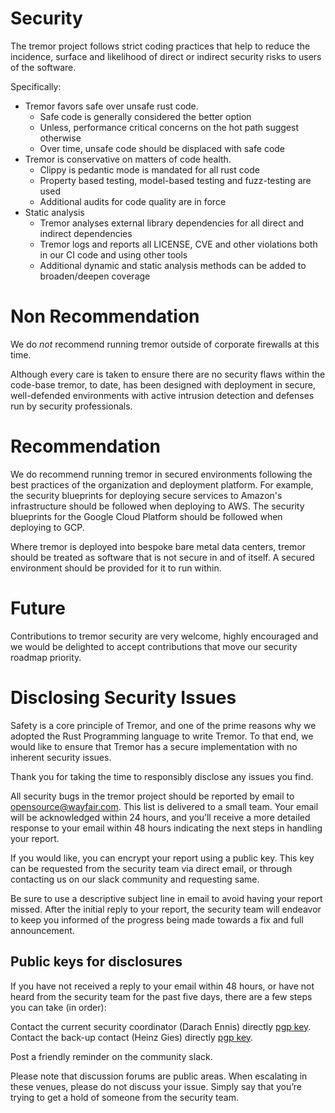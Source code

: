 # Security

The tremor project follows strict coding practices that help to reduce the incidence,
surface and likelihood of direct or indirect security risks to users of the software.

Specifically:

* Tremor favors safe over unsafe rust code.
  * Safe code is generally considered the better option
  * Unless, performance critical concerns on the hot path suggest otherwise
  * Over time, unsafe code should be displaced with safe code
* Tremor is conservative on matters of code health.
  * Clippy is pedantic mode is mandated for all rust code
  * Property based testing, model-based testing and fuzz-testing are used
  * Additional audits for code quality are in force
* Static analysis
  * Tremor analyses external library dependencies for all direct and indirect dependencies
  * Tremor logs and reports all LICENSE, CVE and other violations both in our CI code and using other tools
  * Additional dynamic and static analysis methods can be added to broaden/deepen coverage

# Non Recommendation

We do *not* recommend running tremor outside of corporate firewalls at this time.

Although every care is taken to ensure there are no security flaws within the code-base
tremor, to date, has been designed with deployment in secure, well-defended environments
with active intrusion detection and defenses run by security professionals.

# Recommendation

We do recommend running tremor in secured environments following the best practices of
the organization and deployment platform. For example, the security blueprints for deploying
secure services to Amazon's infrastructure should be followed when deploying to AWS. The
security blueprints for the Google Cloud Platform should be followed when deploying to GCP.

Where tremor is deployed into bespoke bare metal data centers, tremor should be treated as
software that is not secure in and of itself. A secured environment should be provided for
it to run within.

# Future

Contributions to tremor security are very welcome, highly encouraged and we would be
delighted to accept contributions that move our security roadmap priority.

# Disclosing Security Issues

Safety is a core principle of Tremor, and one of the prime reasons why we adopted the
Rust Programming language to write Tremor. To that end, we would like to ensure that
Tremor has a secure implementation with no inherent security issues.

Thank you for taking the time to responsibly disclose any issues you find.

All security bugs in the tremor project should be reported by email to <a href="mailto:opensource@wayfair.com">opensource@wayfair.com</a>. This list is delivered to a small team. Your email will be acknowledged within 24 hours, and you’ll receive a more detailed response to your email within 48 hours indicating the next steps in handling your report. 

If you would like, you can encrypt your report using a public key. This key can be requested from the security
team via direct email, or through contacting us on our slack community and requesting same.

Be sure to use a descriptive subject line in email to avoid having your report missed. After the initial reply
to your report, the security team will endeavor to keep you informed of the progress being made towards a fix
and full announcement.

## Public keys for disclosures

If you have not received a reply to your email within 48 hours, or have not heard from the security team for the past five days, there are a few steps you can take (in order):

Contact the current security coordinator (Darach Ennis) directly [pgp key](https://pgp.mit.edu/pks/lookup?op=get&search=0x962FAC01B6989EBB).
Contact the back-up contact (Heinz Gies) directly [pgp key](https://keys.openpgp.org/vks/v1/by-fingerprint/71C9D7794FCEAC9D77AC4F6FE21BB9BD3F38481E).

Post a friendly reminder on the community slack.

Please note that discussion forums are public areas. When escalating in these venues, please do not
discuss your issue. Simply say that you’re trying to get a hold of someone from the security team.
